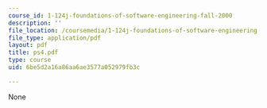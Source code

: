 ```yaml
---
course_id: 1-124j-foundations-of-software-engineering-fall-2000
description: ''
file_location: /coursemedia/1-124j-foundations-of-software-engineering-fall-2000/6be5d2a16a86aa6ae3577a052979fb3c_ps4.pdf
file_type: application/pdf
layout: pdf
title: ps4.pdf
type: course
uid: 6be5d2a16a86aa6ae3577a052979fb3c

---
```

None